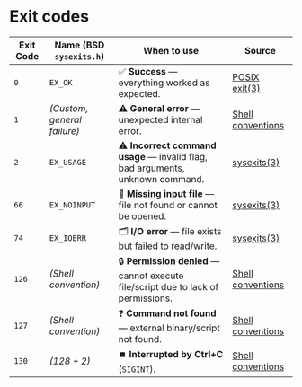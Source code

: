 # Exit codes

| Exit Code | Name (BSD `sysexits.h`)     | When to use                                                                       | Source                                                                           |
| --------- | --------------------------- | --------------------------------------------------------------------------------- | -------------------------------------------------------------------------------- |
| `0`       | `EX_OK`                     | ✅ **Success** — everything worked as expected.                                    | [POSIX exit(3)](https://man7.org/linux/man-pages/man3/exit.3.html)               |
| `1`       | *(Custom, general failure)* | ⚠️ **General error** — unexpected internal error.                                 | [Shell conventions](https://en.wikipedia.org/wiki/Exit_status#Shell_conventions) |
| `2`       | `EX_USAGE`                  | ⚠️ **Incorrect command usage** — invalid flag, bad arguments, unknown command.    | [sysexits(3)](https://man7.org/linux/man-pages/man3/sysexits.3.html)             |
| `66`      | `EX_NOINPUT`                | 📂 **Missing input file** — file not found or cannot be opened.                   | [sysexits(3)](https://man7.org/linux/man-pages/man3/sysexits.3.html)             |
| `74`      | `EX_IOERR`                  | 🗂️ **I/O error** — file exists but failed to read/write.                         | [sysexits(3)](https://man7.org/linux/man-pages/man3/sysexits.3.html)             |
| `126`     | *(Shell convention)*        | 🔒 **Permission denied** — cannot execute file/script due to lack of permissions. | [Shell conventions](https://en.wikipedia.org/wiki/Exit_status#Shell_conventions) |
| `127`     | *(Shell convention)*        | ❓ **Command not found** — external binary/script not found.                       | [Shell conventions](https://en.wikipedia.org/wiki/Exit_status#Shell_conventions) |
| `130`     | *(128 + 2)*                 | ⏹️ **Interrupted by Ctrl+C** (`SIGINT`).                                          | [Shell conventions](https://en.wikipedia.org/wiki/Exit_status#Shell_conventions) |
